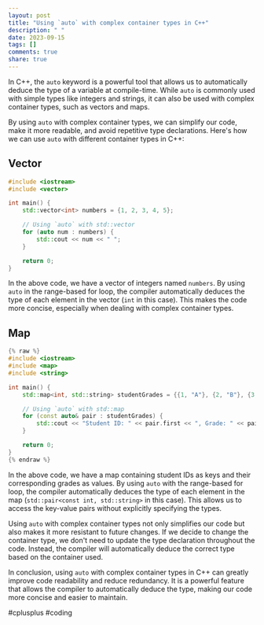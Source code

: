 ```yaml
---
layout: post
title: "Using `auto` with complex container types in C++"
description: " "
date: 2023-09-15
tags: []
comments: true
share: true
---
```


In C++, the `auto` keyword is a powerful tool that allows us to automatically deduce the type of a variable at compile-time. While `auto` is commonly used with simple types like integers and strings, it can also be used with complex container types, such as vectors and maps.

By using `auto` with complex container types, we can simplify our code, make it more readable, and avoid repetitive type declarations. Here's how we can use `auto` with different container types in C++:

## Vector

```cpp
#include <iostream>
#include <vector>

int main() {
    std::vector<int> numbers = {1, 2, 3, 4, 5};

    // Using `auto` with std::vector
    for (auto num : numbers) {
        std::cout << num << " ";
    }

    return 0;
}
```

In the above code, we have a vector of integers named `numbers`. By using `auto` in the range-based for loop, the compiler automatically deduces the type of each element in the vector (`int` in this case). This makes the code more concise, especially when dealing with complex container types.

## Map

```cpp
{% raw %}
#include <iostream>
#include <map>
#include <string>

int main() {
    std::map<int, std::string> studentGrades = {{1, "A"}, {2, "B"}, {3, "C"}};

    // Using `auto` with std::map
    for (const auto& pair : studentGrades) {
        std::cout << "Student ID: " << pair.first << ", Grade: " << pair.second << std::endl;
    }

    return 0;
}
{% endraw %}
```

In the above code, we have a map containing student IDs as keys and their corresponding grades as values. By using `auto` with the range-based for loop, the compiler automatically deduces the type of each element in the map (`std::pair<const int, std::string>` in this case). This allows us to access the key-value pairs without explicitly specifying the types.

Using `auto` with complex container types not only simplifies our code but also makes it more resistant to future changes. If we decide to change the container type, we don't need to update the type declaration throughout the code. Instead, the compiler will automatically deduce the correct type based on the container used.

In conclusion, using `auto` with complex container types in C++ can greatly improve code readability and reduce redundancy. It is a powerful feature that allows the compiler to automatically deduce the type, making our code more concise and easier to maintain.

#cplusplus #coding
